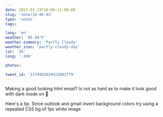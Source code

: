```yaml
---
date: 2021-03-23T16:06:11-06:00
slug: 'note/16-06-03'
type: 'notes'
tags:

lang: 'en'
weather: '85.94°F'
weather-summary: 'Partly Cloudy'
weather_icon: 'partly-cloudy-day'
lat: '26'
long: '-100'

photos:

tweet_id: '1374482624413003779'
---
```

Making a good looking html email? Is not as hard as to make it look good with dark mode on 🤢

Here's a tip. Since outlook and gmail invert background colors try using a repeated CSS bg of 1px white image